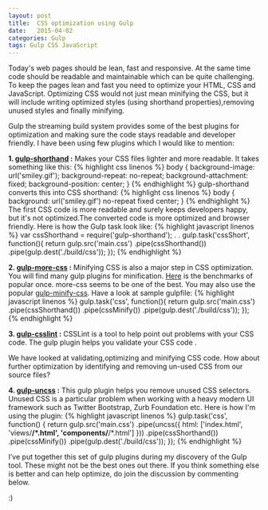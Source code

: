 ```yaml
---
layout: post
title:  CSS optimization using Gulp
date:   2015-04-02 
categories: Gulp
tags: Gulp CSS JavaScript
---
```


Today's web pages should be lean, fast and responsive. At the same time code should be readable and maintainable which can be quite challenging. To keep the pages lean and fast you need to optimize your HTML, CSS and JavaScript. Optimizing CSS would not just mean minifying the CSS, but it will include writing optimized styles (using shorthand properties),removing unused styles and finally minifying.

Gulp the streaming build system provides some of the best plugins for optimization and making sure the code stays readable and developer friendly. I have been using few plugins which I would like to mention:

**1. [gulp-shorthand](https://www.npmjs.com/package/gulp-shorthand) :** Makes your CSS files lighter and more readable. It takes something like this:
{% highlight css linenos %}
body {
    background-image: url('smiley.gif');
    background-repeat: no-repeat;
    background-attachment: fixed;
    background-position: center;
}
{% endhighlight %}
gulp-shorthand converts this into CSS shorthand:
{% highlight css linenos %}
body {
  background: url('smiley.gif') no-repeat fixed center;
}
{% endhighlight %}
The first CSS code is more readable and surely keeps developers happy, but it's not optimized.The converted code is more optimized and browser friendly. Here is how the Gulp task look like:
{% highlight javascript linenos %}
var cssShorthand = require('gulp-shorthand');
.
.
gulp.task('cssShort', function(){
    return gulp.src('main.css')
        .pipe(cssShorthand())
        .pipe(gulp.dest('./build/css'));
});
{% endhighlight %}

**2. [gulp-more-css](https://www.npmjs.com/package/gulp-more-css) :** Minifying CSS is also a major step in CSS optimization. You will find many gulp plugins for minification. [Here](http://goalsmashers.github.io/css-minification-benchmark/) is the benchmarks of popular once. more-css seems to be one of the best. You may also use the popular [gulp-minify-css](https://www.npmjs.com/package/gulp-clean-css). Have a look at sample gulpfile:
{% highlight javascript linenos %}
gulp.task('css', function(){
    return gulp.src('main.css')
        .pipe(cssShorthand())
        .pipe(cssMinify())
        .pipe(gulp.dest('./build/css'));
});
{% endhighlight %}

**3. [gulp-csslint](https://www.npmjs.com/package/gulp-csslint) :** CSSLint is a tool to help point out problems with your CSS code. The gulp plugin helps you validate your CSS code .

We have looked at validating,optimizing and minifying CSS code. How about further optimization by identifying and removing un-used CSS from our source files?

**4. [gulp-uncss](https://www.npmjs.com/package/gulp-uncss) :**  This gulp plugin helps you remove unused CSS selectors. Unused CSS is a particular problem when working with a heavy modern UI framework such as Twitter Bootstrap, Zurb Foundation etc. Here is how I'm using the plugin:
{% highlight javascript linenos %}
gulp.task('css', function() {
    return gulp.src('main.css')
        .pipe(uncss({
            html: ['index.html', 'views/**/*.html', 'components/**/*.html']
        }))
        .pipe(cssShorthand())
        .pipe(cssMinify())
        .pipe(gulp.dest('./build/css'));
});
{% endhighlight %}

I’ve put together this set of gulp plugins during my discovery of the Gulp tool. These might not be the best ones out there. If you think something else is better and can help optimize, do join the discussion by commenting below. 

:)
